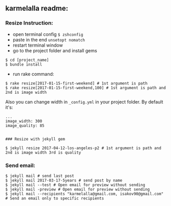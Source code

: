 ## karmelalla readme:

### Resize Instruction:

* open terminal config ```$ zshconfig```
* paste in the end ```unsetopt nomatch```
* restart terminal window
* go to the project folder and install gems
```
$ cd [project_name]
$ bundle install
```
* run rake command:
```
$ rake resize[2017-01-15-first-weekend] # 1st argument is path
$ rake resize[2017-01-15-first-weekend,100] # 1st argument is path and 2nd is image width 
```

Also you can change width in ```_config.yml``` in your project folder. By default it's: 
```
...
image_width: 300 
image_quality: 85


### Resize with jekyll gem

$ jekyll resize 2017-04-12-los-angeles-p2 # 1st argument is path and 2nd is image width 3rd is quality

```

### Send email:

```
$ jekyll mail # send last post
$ jekyll mail 2017-03-17-5years # send post by name
$ jekyll mail --test # Open email for preview without sending
$ jekyll mail -preview # Open email for preview without sending
$ jekyll mail --recipients "karmelalla@gmail.com, isakov90@gmail.com" # Send an email only to specific recipients
```
